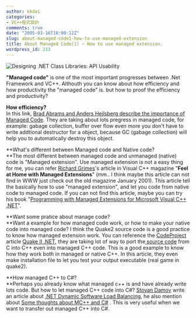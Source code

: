 ```yaml
---
author: kkdai
categories:
- VC++程式設計
comments: true
date: "2005-03-16T18:00:12Z"
slug: about-managed-code1-how-to-use-managed-extension
title: About Managed Code(1) — How to use managed extension.
wordpress_id: 213
---
```


![Designing .NET Class Libraries: API Usability](http://msdn.microsoft.com/netframework/art/NETFw.jpg)

**"Managed code"** is one of the most important progresses between .Net Framework and VC++. Althouth you can know about how efficiency and how productivity the "managed code" is. but how to proof the efficiency and productivity?

**How efficiency?**   
In this link, [Brad Abrams and Anders Hejlsberg describe the importance of Managed Code](http://msdn.microsoft.com/theshow/Episode035/default.asp). They are taking about lots pregress in managed code, for example: gabage collection, buffer over flow even more you don't have to write addtional destructor for a object, because GC (gabage collection) will help you to automatically destroy this object.

**What's different between Managed code and Native code?  
**The most different between managed code and unmanaged (native) code is "Managed extension". Use managed extension is not a easy thing for me, you can refer [Richard Grimes](http://www.grimes.demon.co.uk/index.htm)'s article in Visual C++ magazine "**Feel at Home with Managed Extensions**" (mm.. I think maybe this article can not find in WWW just check out the old magazine January 2001). This article tell the basically how to use "managed extension", and let you code from native code to managed code. If you can not find this article, maybe you can try his book "[Programming with Managed Extensions for Microsoft Visual C++ .NET](http://www.amazon.com/exec/obidos/tg/detail/-/0735617244/qid=1111132667/sr=8-1/ref=sr_8_xs_ap_i1_xgl14/103-9970321-9491862?v=glance&s=books&n=507846)".

**Want some pratice about manage code?  
**Want a example for how managed code work, or how to make your native code into managed code? I think the Quake2 source code is a good practice to know how managed extension work. You can reference the [CodeProject](http://www.codeproject.com/) article [Quake II .NET](http://www.codeproject.com/managedcpp/Quake2.asp#xx903825xx), they are taking lot of way to port the[ source code](ftp://ftp.idsoftware.com/idstuff/source/quake2.zip) from C into C++ even into managed C++ code. This is a good example to know how they work both in managed or native C++. In this article, they even make installation file to let you test your output executable (real game in quake2).

**How managed C++ to C#?  
**Perhaps you already know what managed c++ is and have already write lots code. But how to let managed C++ code into C#? [Stoyan Damov](http://spaces.msn.com/members/stoyan/) write an article about [.NET Dynamic Software Load Balancing](http://www.codeproject.com/managedcpp/loadbalancing.asp), he also mention about [Some thoughts about MC++ and C#](http://www.codeproject.com/managedcpp/loadbalancing.asp#misc) . This is very useful when we want to transfer out managed C++ into C#.
